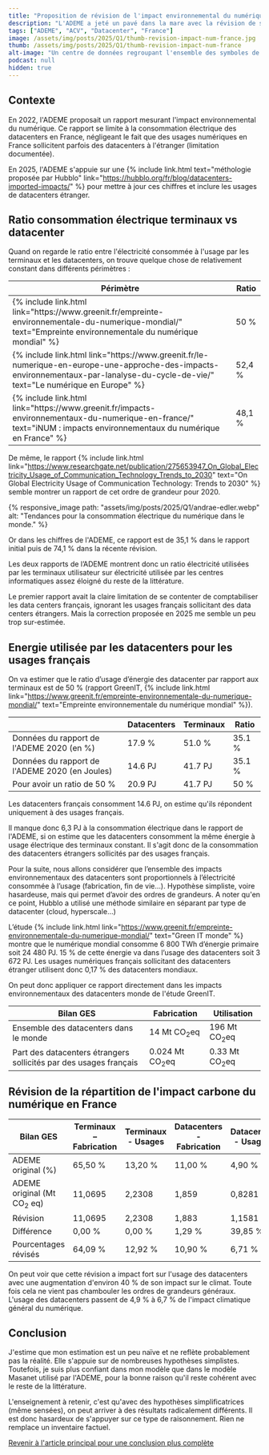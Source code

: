 ```yaml
---
title: "Proposition de révision de l'impact environnemental du numérique"
description: "L'ADEME a jeté un pavé dans la mare avec la révision de son rapport sur les impacts environnementaux du numérique français. Voici ma proposition sur le sujet."
tags: ["ADEME", "ACV", "Datacenter", "France"]
image: /assets/img/posts/2025/Q1/thumb-revision-impact-num-france.jpg
thumb: /assets/img/posts/2025/Q1/thumb-revision-impact-num-france
alt-image: "Un centre de données regroupant l'ensemble des symboles de la France."
podcast: null
hidden: true
---
```


## Contexte

En 2022, l'ADEME proposait un rapport mesurant l'impact environnemental du numérique. Ce rapport se limite à la consommation électrique des datacenters en France, négligeant le fait que des usages numériques en France sollicitent parfois des datacenters à l'étranger (limitation documentée).

En 2025, l'ADEME s'appuie sur une {% include link.html text="méthologie proposée par Hubblo" link="https://hubblo.org/fr/blog/datacenters-imported-impacts/" %} pour mettre à jour ces chiffres et inclure les usages de datacenters étranger.

## Ratio consommation électrique terminaux vs datacenter

Quand on regarde le ratio entre l'électricité consommée à l'usage par les terminaux et les datacenters, on trouve quelque chose de relativement constant dans différents périmètres :

<table>
  <thead>
    <tr>
      <th>Périmètre</th>
      <th>Ratio</th>
    </tr>
  </thead>
  <tbody>
    <tr>
      <td>{% include link.html link="https://www.greenit.fr/empreinte-environnementale-du-numerique-mondial/" text="Empreinte environnementale du numérique mondial" %}</td>
      <td>50 %</td>
    </tr>
    <tr>
      <td>{% include link.html link="https://www.greenit.fr/le-numerique-en-europe-une-approche-des-impacts-environnementaux-par-lanalyse-du-cycle-de-vie/" text="Le numérique en Europe" %}</td>
      <td>52,4 %</td>
    </tr>
    <tr>
      <td>{% include link.html link="https://www.greenit.fr/impacts-environnementaux-du-numerique-en-france/" text="iNUM : impacts environnementaux du numérique en France" %}</td>
      <td>48,1 %</td>
    </tr>
  </tbody>
</table>

De même, le rapport {% include link.html link="https://www.researchgate.net/publication/275653947_On_Global_Electricity_Usage_of_Communication_Technology_Trends_to_2030" text="On Global Electricity Usage of Communication Technology: Trends to 2030" %} semble montrer un rapport de cet ordre de grandeur pour 2020.

{% responsive_image 
  path: "assets/img/posts/2025/Q1/andrae-edler.webp"
  alt: "Tendances pour la consommation électrique du numérique dans le monde."
%}

Or dans les chiffres de l'ADEME, ce rapport est de 35,1 % dans le rapport initial puis de 74,1 % dans la récente révision.

Les deux rapports de l’ADEME montrent donc un ratio électricité utilisées par les terminaux utilisateur sur électricité utilisée par les centres informatiques assez éloigné du reste de la littérature.

Le premier rapport avait la claire limitation de se contenter de comptabiliser les data centers français, ignorant les usages français sollicitant des data centers étrangers. Mais la correction proposée en 2025 me semble un peu trop sur-estimée.

## Energie utilisée par les datacenters pour les usages français

On va estimer que le ratio d’usage d’énergie des datacenter par rapport aux terminaux est de 50 % (rapport GreenIT, {% include link.html link="https://www.greenit.fr/empreinte-environnementale-du-numerique-mondial/" text="Empreinte environnementale du numérique mondial" %}).

|                                                | Datacenters | Terminaux | Ratio |
|------------------------------------------------|-------------|-----------|-------|
| Données du rapport de l'ADEME 2020 (en %)      | 17.9 %      | 51.0 %    | 35.1 %|
| Données du rapport de l'ADEME 2020 (en Joules) | 14.6 PJ     | 41.7 PJ   | 35.1 %|
| Pour avoir un ratio de 50 %                    | 20.9 PJ     | 41.7 PJ   | 50 %  |

Les datacenters français consomment 14.6 PJ, on estime qu'ils répondent uniquement à des usages français.

Il manque donc 6,3 PJ à la consommation électrique dans le rapport de l'ADEME, si on estime que les datacenters consomment la même énergie à usage électrique des terminaux constant. Il s'agit donc de la consommation des datacenters étrangers sollicités par des usages français.

Pour la suite, nous allons considérer que l’ensemble des impacts environnementaux des datacenters sont proportionnels à l’électricité consommée à l’usage (fabrication, fin de vie…). Hypothèse simpliste, voire hasardeuse, mais qui permet d’avoir des ordres de grandeurs. A noter qu'en ce point, Hubblo a utilisé une méthode similaire en séparant par type de datacenter (cloud, hyperscale...)

L’étude {% include link.html link="https://www.greenit.fr/empreinte-environnementale-du-numerique-mondial/" text="Green IT monde" %} montre que le numérique mondial consomme 6 800 TWh d’énergie primaire soit 24 480 PJ. 15 % de cette énergie va dans l’usage des datacenters soit 3 672 PJ. Les usages numériques français sollicitant des datacenters étranger utilisent donc 0,17 % des datacenters mondiaux.

On peut donc appliquer ce rapport directement dans les impacts environnementaux des datacenters monde de l'étude GreenIT.

| Bilan GES | Fabrication | Utilisation |
| ---|---|---|
| Ensemble des datacenters dans le monde | 14 Mt CO<sub>2</sub>eq | 196 Mt CO<sub>2</sub>eq | 
| Part des datacenters étrangers sollicités par des usages français | 0.024 Mt CO<sub>2</sub>eq | 0.33 Mt CO<sub>2</sub>eq |

## Révision de la répartition de l'impact carbone du numérique en France

| Bilan GES            | Terminaux – Fabrication | Terminaux - Usages | Datacenters - Fabrication | Datacenter - Usages | Réseau - Fabrication | Réseau – Usages |
| -------------------- | ----------------------- | ------------------ | ------------------------- | ---------------------- | ----------------------- | --------------- |
| ADEME original (%)       | 65,50 %                 | 13,20 %            | 11,00 %                   | 4,90 %                 | 2,60 %                  | 2,90 %          |
| ADEME original (Mt CO<sub>2</sub> eq)      | 11,0695                 | 2,2308             | 1,859                     | 0,8281                 | 0,4394                  | 0,4901          |
| Révision             | 11,0695                 | 2,2308             | 1,883                     | 1,1581                 | 0,4394                  | 0,4901          |
| Différence           | 0,00 %                  | 0,00 %             | 1,29 %                    | 39,85 %                | 0,00 %                  | 0,00 %          |
| Pourcentages révisés | 64,09 %                 | 12,92 %            | 10,90 %                   | 6,71 %                 | 2,54 %                  | 2,84 %          |

On peut voir que cette révision a impact fort sur l'usage des datacenters avec une augmentation d'environ 40 % de son impact sur le climat. Toute fois cela ne vient pas chambouler les ordres de grandeurs généraux. L'usage des datacenters passent de 4,9 % à 6,7 % de l'impact climatique général du numérique.

## Conclusion

J'estime que mon estimation est un peu naïve et ne reflète probablement pas la réalité. Elle s'appuie sur de nombreuses hypothèses simplistes. Toutefois, je suis plus confiant dans mon modèle que dans le modèle Masanet utilisé par l'ADEME, pour la bonne raison qu'il reste cohérent avec le reste de la littérature.

L'enseignement à retenir, c'est qu'avec des hypothèses simplificatrices (même sensées), on peut arriver à des résultats radicalement différents. Il est donc hasardeux de s'appuyer sur ce type de raisonnement. Rien ne remplace un inventaire factuel.

[Revenir à l'article principal pour une conclusion plus complète](/blog/2025/01/27/revision-impact-numerique-france#résultats)